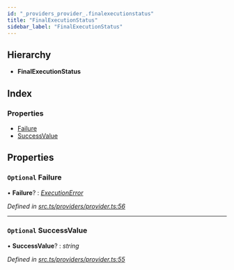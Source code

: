 ```yaml
---
id: "_providers_provider_.finalexecutionstatus"
title: "FinalExecutionStatus"
sidebar_label: "FinalExecutionStatus"
---
```


## Hierarchy

* **FinalExecutionStatus**

## Index

### Properties

* [Failure](_providers_provider_.finalexecutionstatus.md#optional-failure)
* [SuccessValue](_providers_provider_.finalexecutionstatus.md#optional-successvalue)

## Properties

### `Optional` Failure

• **Failure**? : *[ExecutionError](_providers_provider_.executionerror.md)*

*Defined in [src.ts/providers/provider.ts:56](https://github.com/nearprotocol/nearlib/blob/de49029/src.ts/providers/provider.ts#L56)*

___

### `Optional` SuccessValue

• **SuccessValue**? : *string*

*Defined in [src.ts/providers/provider.ts:55](https://github.com/nearprotocol/nearlib/blob/de49029/src.ts/providers/provider.ts#L55)*
